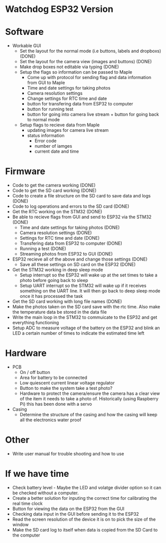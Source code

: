 # Watchdog ESP32 Version

# Software
- Workable GUI
   - Set the layout for the normal mode (i.e buttons, labels and dropboxs) (DONE)
   - Set the layout for the camera view (images and buttons) (DONE)
   - Make drop boxes not editable via typing (DONE)
   - Setup the flags so information can be passed to Maple
      - Come up with protocol for sending flag and data information from GUI to Maple
      - Time and date settings for taking photos
      - Camera resolution settings
      - Change settings for RTC time and date
      - button for transfering data from ESP32 to computer
      - button for running test
      - button for going into camera live stream + button for going back to normal mode
   - Setup flags to recieve data from Maple
      - updating images for camera live stream
      - status information
         - Error code
         - number of iamges
         - current date and time

# Firmware
- Code to get the camera working (DONE)
- Code to get the SD card working (DONE)
- Code to create a file structure on the SD card to save data and logs (DONE)
- Code to log operations and errors to the SD card (DONE)
- Get the RTC working on the STM32 (DONE)
- Be able to recieve flags from GUI and send to ESP32 via the STM32 (DONE)
   - Time and date settings for taking photos (DONE)
   - Camera resolution settings (DONE)
   - Settings for RTC time and date (DONE)
   - Transfering data from ESP32 to computer (DONE)
   - Running a test (DONE)
   - Streaming photos from ESP32 to GUI (DONE)
- ESP32 recieve all of the above and change those settings (DONE)
   - Save all these settings on SD card on the ESP32 (DONE)
- Get the STM32 working in deep sleep mode
   - Setup interrupt so the ESP32 will wake up at the set times to take a photo before going back to sleep
   - Setup UART interrupt so the STM32 will wake up if it receives something on the UART line. It will then
      go back to deep sleep mode once it has processed the task
- Get the SD card working with long file names (DONE)
- Make the photos taken on the SD card save with the rtc time. Also make the temperature data be stored in the data file
- Write the main loop in the STM32 to commuicate to the ESP32 and get everything functioning
- Setup ADC to measure voltage of the battery on the ESP32 and blink an LED a certain number of times to indicate the
   estimated time left

# Hardware
- PCB
   - On / off button
   - Area for battery to be connected
   - Low quiescent current linear voltage regulator
   - Button to make the system take a test photo?
   - Hardware to protect the camera/ensure the camera has a clear view of the item it needs to take a photo of. Historically (using Raspberry Pi) this has been done with a servo
- Casing
   - Determine the structure of the casing and how the casing will keep all the electronics water proof

# Other
- Write user manual for trouble shooting and how to use

# If we have time
- Check battery level
      - Maybe the LED and volatge divider option so it can be checked without a computer.
- Create a better solution for inputing the correct time for calibrating the real time clock
- Button for viewing the data on the ESP32 from the GUI
- Checking data input in the GUI before sending it to the ESP32
- Read the screen resolution of the device it is on to pick the size of the window
- Make the SD card log to itself when data is copied from the SD Card to the computer
